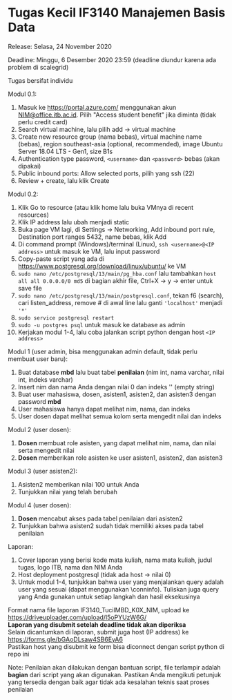 # Tugas Kecil IF3140 Manajemen Basis Data
Release: Selasa, 24 November 2020

Deadline: Minggu, 6 Desember 2020 23:59 (deadline diundur karena ada problem di scalegrid)

Tugas bersifat individu

Modul 0.1:
1. Masuk ke https://portal.azure.com/ menggunakan akun NIM@office.itb.ac.id. Pilih "Access student benefit" jika diminta (tidak perlu credit card)
2. Search virtual machine, lalu pilih add -> virtual machine
3. Create new resource group (nama bebas), virtual machine name (bebas), region southeast-asia (optional, recommended), image Ubuntu Server 18.04 LTS - Gen1, size B1s
4. Authentication type password, `<username>` dan `<password>` bebas (akan dipakai)
5. Public inbound ports: Allow selected ports, pilih yang ssh (22)
6. Review + create, lalu klik Create

Modul 0.2:
1. Klik Go to resource (atau klik home lalu buka VMnya di recent resources)
2. Klik IP address lalu ubah menjadi static
3. Buka page VM lagi, di Settings -> Networking, Add inbound port rule, Destination port ranges 5432, name bebas, klik Add
4. Di command prompt (Windows)/terminal (Linux), `ssh <username>@<IP address>` untuk masuk ke VM, lalu input password
5. Copy-paste script yang ada di https://www.postgresql.org/download/linux/ubuntu/ ke VM
6. `sudo nano /etc/postgresql/13/main/pg_hba.conf` lalu tambahkan `host all all 0.0.0.0/0 md5` di bagian akhir file, Ctrl+X -> y -> enter untuk save file
7. `sudo nano /etc/postgresql/13/main/postgresql.conf`, tekan f6 (search), cari listen_address, remove # di awal line lalu ganti `'localhost'` menjadi `'*'`
8. `sudo service postgresql restart`
9. `sudo -u postgres psql` untuk masuk ke database as admin
10. Kerjakan modul 1-4, lalu coba jalankan script python dengan host `<IP address>`

Modul 1 (user admin, bisa menggunakan admin default, tidak perlu membuat user baru):
1. Buat database __mbd__ lalu buat tabel __penilaian__ (nim int, nama varchar, nilai int, indeks varchar)
2. Insert nim dan nama Anda dengan nilai 0 dan indeks '' (empty string)
3. Buat user mahasiswa, dosen, asisten1, asisten2, dan asisten3 dengan password __mbd__
4. User mahasiswa hanya dapat melihat nim, nama, dan indeks
5. User dosen dapat melihat semua kolom serta mengedit nilai dan indeks

Modul 2 (user dosen):
1. __Dosen__ membuat role asisten, yang dapat melihat nim, nama, dan nilai serta mengedit nilai
2. __Dosen__ memberikan role asisten ke user asisten1, asisten2, dan asisten3

Modul 3 (user asisten2):
1. Asisten2 memberikan nilai 100 untuk Anda
2. Tunjukkan nilai yang telah berubah

Modul 4 (user dosen):
1. __Dosen__ mencabut akses pada tabel penilaian dari asisten2
2. Tunjukkan bahwa asisten2 sudah tidak memiliki akses pada tabel penilaian

Laporan: 
1. Cover laporan yang berisi kode mata kuliah, nama mata kuliah, judul tugas, logo ITB, nama dan NIM Anda
2. Host deployment postgresql (tidak ada host -> nilai 0)
3. Untuk modul 1-4, tunjukkan bahwa user yang menjalankan query adalah user yang sesuai (dapat menggunakan \conninfo). Tuliskan juga query yang Anda gunakan untuk setiap langkah dan hasil eksekusinya

Format nama file laporan IF3140_TucilMBD_K0X_NIM, upload ke https://driveuploader.com/upload/l5oPYUzW6G/<br>
__Laporan yang disubmit setelah deadline tidak akan diperiksa__<br>
Selain dicantumkan di laporan, submit juga host (IP address) ke https://forms.gle/bGAoDLsaw4SB6EyA6<br>
Pastikan host yang disubmit ke form bisa diconnect dengan script python di repo ini

Note: Penilaian akan dilakukan dengan bantuan script, file terlampir adalah __bagian__ dari script yang akan digunakan. Pastikan Anda mengikuti petunjuk yang tersedia dengan baik agar tidak ada kesalahan teknis saat proses penilaian
